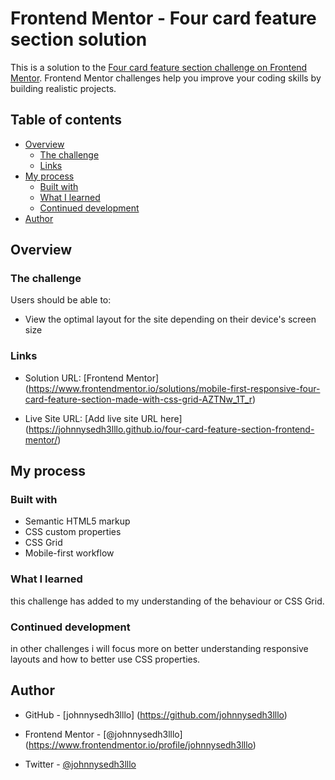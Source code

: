 # Frontend Mentor - Four card feature section solution

This is a solution to the [Four card feature section challenge on Frontend Mentor](https://www.frontendmentor.io/challenges/four-card-feature-section-weK1eFYK). Frontend Mentor challenges help you improve your coding skills by building realistic projects. 

## Table of contents

- [Overview](#overview)
  - [The challenge](#the-challenge)
  - [Links](#links)
- [My process](#my-process)
  - [Built with](#built-with)
  - [What I learned](#what-i-learned)
  - [Continued development](#continued-development)
- [Author](#author)

## Overview

### The challenge

Users should be able to:

- View the optimal layout for the site depending on their device's screen size


### Links

- Solution URL: [Frontend Mentor]
(https://www.frontendmentor.io/solutions/mobile-first-responsive-four-card-feature-section-made-with-css-grid-AZTNw_1T_r)

- Live Site URL: [Add live site URL here]
(https://johnnysedh3lllo.github.io/four-card-feature-section-frontend-mentor/)

## My process

### Built with

- Semantic HTML5 markup
- CSS custom properties
- CSS Grid
- Mobile-first workflow

### What I learned

this challenge has added to my understanding of the behaviour or CSS Grid.

### Continued development

in other challenges i will focus more on better understanding responsive layouts and how to better use CSS properties.

## Author
- GitHub - [johnnysedh3lllo] (https://github.com/johnnysedh3lllo)

- Frontend Mentor - [@johnnysedh3lllo] (https://www.frontendmentor.io/profile/johnnysedh3lllo)

- Twitter - [@johnnysedh3lllo](https://www.twitter.com/johnnysedh3lllo)